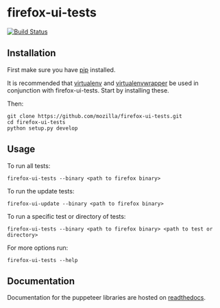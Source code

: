 firefox-ui-tests
================

[![Build Status](https://travis-ci.org/mozilla/firefox-ui-tests.svg?branch=master)](https://travis-ci.org/mozilla/firefox-ui-tests)

Installation
------------

First make sure you have [pip](http://pip.readthedocs.org/en/latest/installing.html) installed.

It is recommended that [virtualenv](http://virtualenv.readthedocs.org/en/latest/installation.html) and [virtualenvwrapper](http://virtualenvwrapper.readthedocs.org/en/latest/) be used in conjunction with firefox-ui-tests. Start by installing these.

Then:

    git clone https://github.com/mozilla/firefox-ui-tests.git
    cd firefox-ui-tests
    python setup.py develop

Usage
-----

To run all tests:

    firefox-ui-tests --binary <path to firefox binary>

To run the update tests:

    firefox-ui-update --binary <path to firefox binary>

To run a specific test or directory of tests:

    firefox-ui-tests --binary <path to firefox binary> <path to test or directory>

For more options run:

    firefox-ui-tests --help

Documentation
-------------

Documentation for the puppeteer libraries are hosted on [readthedocs](http://firefox-puppeteer.readthedocs.org/en/latest/).
